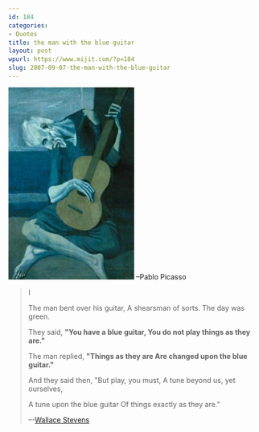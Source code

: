 ```yaml
---
id: 184
categories:
- Quotes
title: the man with the blue guitar
layout: post
wpurl: https://www.mijit.com/?p=184
slug: 2007-09-07-the-man-with-the-blue-guitar
---
```

<img src='/images/2007/12/picassooldguitarist.jpg' alt='picassooldguitarist.jpg' />
–Pablo Picasso

<blockquote>I

The man bent over his guitar,
A shearsman of sorts. The day was green.

They said, <strong>"You have a blue guitar,
You do not play things as they are."</strong>

The man replied, <strong>"Things as they are 
Are changed upon the blue guitar."</strong>

And they said then, "But play, you must,
A tune beyond us, yet ourselves,

A tune upon the blue guitar
Of things exactly as they are."

–-<a href="https://www.writing.upenn.edu/~afilreis/88v/blueguitar.html">Wallace Stevens</a></blockquote>
